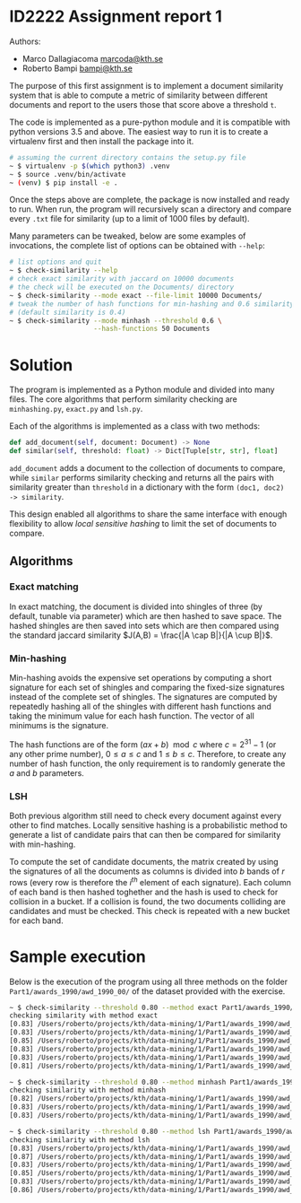 # ID2222 Assignment report 1

Authors:

- Marco Dallagiacoma [<marcoda@kth.se>](mailto:marcoda@kth.se)
- Roberto Bampi [<bampi@kth.se>](mailto:bampi@kth.se)

The purpose of this first assignment is to implement a document similarity system that is able to compute a metric of similarity between different documents and report to the users those that score above a threshold `t`.

The code is implemented as a pure-python module and it is compatible with python versions 3.5 and above.
The easiest way to run it is to create a virtualenv first and then install the package into it.

```bash
# assuming the current directory contains the setup.py file
~ $ virtualenv -p $(which python3) .venv
~ $ source .venv/bin/activate
~ (venv) $ pip install -e .
```

Once the steps above are complete, the package is now installed and ready to run.
When run, the program will recursively scan a directory and compare every `.txt` file for similarity (up to a limit of 1000 files by default).

Many parameters can be tweaked, below are some examples of invocations, the complete list of options can be obtained with `--help`:

```bash
# list options and quit
~ $ check-similarity --help
# check exact similarity with jaccard on 10000 documents
# the check will be executed on the Documents/ directory
~ $ check-similarity --mode exact --file-limit 10000 Documents/
# tweak the number of hash functions for min-hashing and 0.6 similarity
# (default similarity is 0.4)
~ $ check-similarity --mode minhash --threshold 0.6 \
                     --hash-functions 50 Documents
```

# Solution
The program is implemented as a Python module and divided into many files.
The core algorithms that perform similarity checking are `minhashing.py`, `exact.py` and `lsh.py`.

Each of the algorithms is implemented as a class with two methods:

```python
def add_document(self, document: Document) -> None
def similar(self, threshold: float) -> Dict[Tuple[str, str], float]
```

`add_document` adds a document to the collection of documents to compare, while `similar` performs similarity checking and returns all the pairs with similarity greater than `threshold` in a dictionary with the form `(doc1, doc2) -> similarity`.

This design enabled all algorithms to share the same interface with enough flexibility to allow _local sensitive hashing_ to limit the set of documents to compare.

## Algorithms
### Exact matching
In exact matching, the document is divided into shingles of three (by default, tunable via parameter) which are then hashed to save space.
The hashed shingles are then saved into sets which are then compared using the standard jaccard similarity $J(A,B) = \frac{|A \cap B|}{|A \cup B|}$.

### Min-hashing
Min-hashing avoids the expensive set operations by computing a short signature for each set of shingles and comparing the fixed-size signatures instead of the complete set of shingles.
The signatures are computed by repeatedly hashing all of the shingles with different hash functions and taking the minimum value for each hash function.
The vector of all minimums is the signature.

The hash functions are of the form $(ax + b) \mod c$ where $c = 2^{31} - 1$ (or any other prime number), $0 \le a \le c$ and $1 \le b \le c$. Therefore, to create any number of hash function, the only requirement is to randomly generate the $a$ and $b$ parameters.

### LSH
Both previous algorithm still need to check every document against every other to find matches.
Locally sensitive hashing is a probabilistic method to generate a list of candidate pairs that can then be compared for similarity with min-hashing.

To compute the set of candidate documents, the matrix created by using the signatures of all the documents as columns is divided into $b$ bands of $r$ rows (every row is therefore the $i^{th}$ element of each signature).
Each column of each band is then hashed toghether and the hash is used to check for collision in a bucket.
If a collision is found, the two documents colliding are candidates and must be checked.
This check is repeated with a new bucket for each band.

# Sample execution
Below is the execution of the program using all three methods on the folder `Part1/awards_1990/awd_1990_00/` of the dataset provided with the exercise.

```bash
~ $ check-similarity --threshold 0.80 --method exact Part1/awards_1990/awd_1990_00/
checking similarity with method exact
[0.83] /Users/roberto/projects/kth/data-mining/1/Part1/awards_1990/awd_1990_00/a9000378.txt /Users/roberto/projects/kth/data-mining/1/Part1/awards_1990/awd_1990_00/a9000927.txt
[0.83] /Users/roberto/projects/kth/data-mining/1/Part1/awards_1990/awd_1990_00/a9000378.txt /Users/roberto/projects/kth/data-mining/1/Part1/awards_1990/awd_1990_00/a9000379.txt
[0.85] /Users/roberto/projects/kth/data-mining/1/Part1/awards_1990/awd_1990_00/a9000378.txt /Users/roberto/projects/kth/data-mining/1/Part1/awards_1990/awd_1990_00/a9000390.txt
[0.83] /Users/roberto/projects/kth/data-mining/1/Part1/awards_1990/awd_1990_00/a9000390.txt /Users/roberto/projects/kth/data-mining/1/Part1/awards_1990/awd_1990_00/a9000379.txt
[0.83] /Users/roberto/projects/kth/data-mining/1/Part1/awards_1990/awd_1990_00/a9000390.txt /Users/roberto/projects/kth/data-mining/1/Part1/awards_1990/awd_1990_00/a9000927.txt
[0.81] /Users/roberto/projects/kth/data-mining/1/Part1/awards_1990/awd_1990_00/a9000927.txt /Users/roberto/projects/kth/data-mining/1/Part1/awards_1990/awd_1990_00/a9000379.txt

~ $ check-similarity --threshold 0.80 --method minhash Part1/awards_1990/awd_1990_00/
checking similarity with method minhash
[0.82] /Users/roberto/projects/kth/data-mining/1/Part1/awards_1990/awd_1990_00/a9000379.txt /Users/roberto/projects/kth/data-mining/1/Part1/awards_1990/awd_1990_00/a9000390.txt
[0.83] /Users/roberto/projects/kth/data-mining/1/Part1/awards_1990/awd_1990_00/a9000379.txt /Users/roberto/projects/kth/data-mining/1/Part1/awards_1990/awd_1990_00/a9000378.txt
[0.83] /Users/roberto/projects/kth/data-mining/1/Part1/awards_1990/awd_1990_00/a9000378.txt /Users/roberto/projects/kth/data-mining/1/Part1/awards_1990/awd_1990_00/a9000390.txt

~ $ check-similarity --threshold 0.80 --method lsh Part1/awards_1990/awd_1990_00/
checking similarity with method lsh
[0.83] /Users/roberto/projects/kth/data-mining/1/Part1/awards_1990/awd_1990_00/a9000378.txt /Users/roberto/projects/kth/data-mining/1/Part1/awards_1990/awd_1990_00/a9000927.txt
[0.87] /Users/roberto/projects/kth/data-mining/1/Part1/awards_1990/awd_1990_00/a9000379.txt /Users/roberto/projects/kth/data-mining/1/Part1/awards_1990/awd_1990_00/a9000390.txt
[0.83] /Users/roberto/projects/kth/data-mining/1/Part1/awards_1990/awd_1990_00/a9000390.txt /Users/roberto/projects/kth/data-mining/1/Part1/awards_1990/awd_1990_00/a9000927.txt
[0.85] /Users/roberto/projects/kth/data-mining/1/Part1/awards_1990/awd_1990_00/a9000378.txt /Users/roberto/projects/kth/data-mining/1/Part1/awards_1990/awd_1990_00/a9000379.txt
[0.83] /Users/roberto/projects/kth/data-mining/1/Part1/awards_1990/awd_1990_00/a9000379.txt /Users/roberto/projects/kth/data-mining/1/Part1/awards_1990/awd_1990_00/a9000927.txt
[0.86] /Users/roberto/projects/kth/data-mining/1/Part1/awards_1990/awd_1990_00/a9000378.txt /Users/roberto/projects/kth/data-mining/1/Part1/awards_1990/awd_1990_00/a9000390.txt
```